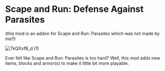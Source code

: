 # Scape and Run: Defense Against Parasites

(this mod is an addon for Scape and Run: Parasites which was not made by me!!)

![7kQXxfB_d (1)](https://github.com/user-attachments/assets/9d43fb89-d222-4d44-b707-1142876070ae)

Ever felt like Scape and Run: Parasites is too hard? Well, this mod adds new items, blocks and armor(s) to make it little bit more playable.

